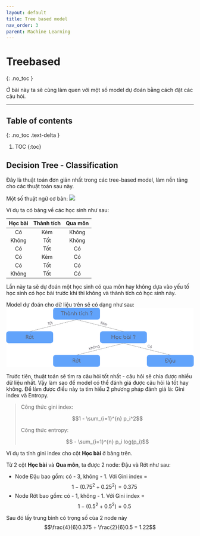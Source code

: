```yaml
---
layout: default
title: Tree based model
nav_order: 3
parent: Machine Learning
---
```


# Treebased 
{: .no_toc }

Ở bài này ta sẽ cùng làm quen với một số model dự đoán bằng cách đặt các câu hỏi.

<hr/>

## Table of contents
{: .no_toc .text-delta }

1. TOC
{:toc}

## Decision Tree - Classification
Đây là thuật toán đơn giản nhất trong các tree-based model, làm nền tảng cho các thuật toán sau này.

Một số thuật ngữ cơ bản:
![](https://miro.medium.com/max/592/0*X-UrBzBeKMnoTY6H.png)


Ví dụ ta có bảng về các học sinh như sau:

| Học bài | Thành tích | Qua môn |
|:-------:|:----------:|:-------:|
| Có | Kém | Không |
| Không | Tốt | Không |
| Có | Tốt | Có |
| Có | Kém | Có |
| Có | Tốt | Có |
| Không | Tốt | Có |

Lần này ta sẽ dự đoán một học sinh có qua môn hay không dựa vào yếu tố học sinh có học bài trước khi thi không và thành tích có học sinh này.

Model dự đoán cho dữ liệu trên sẽ có dạng như sau:
![](/assets/images/tree.png)

Trước tiên, thuật toán sẽ tìm ra câu hỏi tốt nhất - câu hỏi sẽ chia được nhiều dữ liệu nhất. Vậy làm sao để model có thể đánh giá được câu hỏi là tốt hay không. Để làm được điều này ta tìm hiểu 2 phương pháp đánh giá là: Gini index và Entropy.


>Công thức gini index: 
>
>$$1 - \sum_{i=1}^{n} p_i^2$$ 
>
>Công thức entropy:
>
>$$ - \sum_{i=1}^{n} p_i log(p_i)$$ 

Ví dụ ta tính gini index cho cột **Học bài** ở bảng trên.

Từ 2 cột **Học bài** và **Qua môn**, ta được 2 node: Đậu và Rớt như sau:
- Node Đậu bao gồm: có - 3, không - 1. Với Gini index = $$1 -(0.75^2 + 0.25^2) = 0.375$$
- Node Rớt bao gồm: có - 1, không - 1. Với Gini index = $$1 -(0.5^2 + 0.5^2) = 0.5$$

Sau đó lấy trung bình có trọng số của 2 node này $$\frac{4}{6}0.375 + \frac{2}{6}0.5 = 1.22$$


